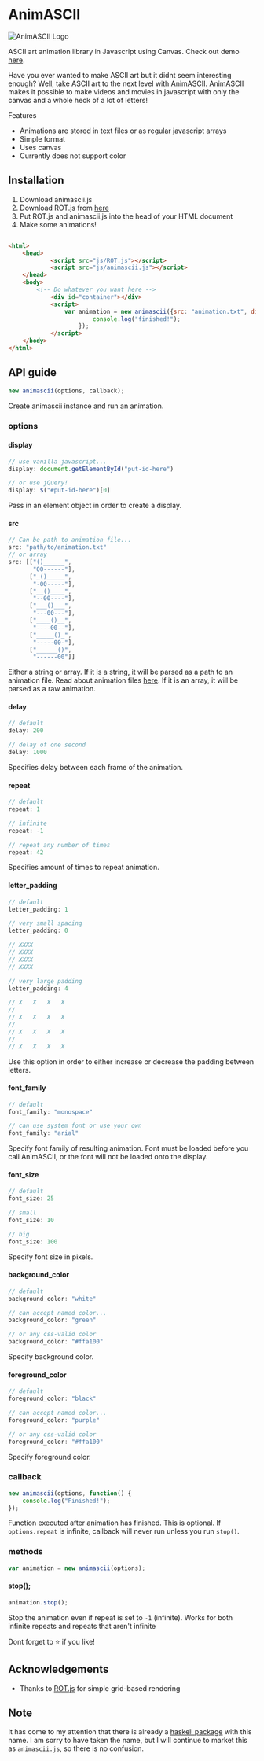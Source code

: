 # AnimASCII

![AnimASCII Logo](AnimASCII.gif)

ASCII art animation library in Javascript using Canvas. Check out demo [here](http://thegreatrambler.com/code-demos/animascii/index.html).

Have you ever wanted to make ASCII art but it didnt seem interesting enough? Well, take ASCII art to the next level with AnimASCII. AnimASCII makes it possible to make videos and movies in javascript with only the canvas and a whole heck of a lot of letters!

Features

 * Animations are stored in text files or as regular javascript arrays
 * Simple format
 * Uses canvas
 * Currently does not support color

## Installation

1. Download animascii.js
2. Download ROT.js from [here](https://github.com/ondras/rot.js/)
2. Put ROT.js and animascii.js into the head of your HTML document
3. Make some animations!

```html

<html>
	<head>
    		<script src="js/ROT.js"></script>
        	<script src="js/animascii.js"></script>
	</head>
	<body>
    	<!-- Do whatever you want here -->
        	<div id="container"></div>
        	<script>
        		var animation = new animascii({src: "animation.txt", display: document.getElementById("container")}, function() {
            			console.log("finished!");
            		});
        	</script>
	</body>
</html>

```

## API guide

```javascript
new animascii(options, callback);
```
Create animascii instance and run an animation.

### options

#### display

```javascript
// use vanilla javascript...
display: document.getElementById("put-id-here")

// or use jQuery!
display: $("#put-id-here")[0]
```
Pass in an element object in order to create a display.

#### src

```javascript
// Can be path to animation file...
src: "path/to/animation.txt"
// or array
src: [["()______",
       "00------"],
      ["_()_____",
       "-00-----"],
      ["__()____",
       "--00----"], 
      ["___()___",
       "---00---"],
      ["____()__",
       "----00--"],
      ["_____()_",
       "-----00-"],
      ["______()",
       "------00"]]
```
Either a string or array. If it is a string, it will be parsed as a path to an animation file. Read about animation files [here](animation_file_format.md). If it is an array, it will be parsed as a raw animation.

#### delay

```javascript
// default
delay: 200

// delay of one second
delay: 1000
```
Specifies delay between each frame of the animation.

#### repeat

```javascript
// default
repeat: 1

// infinite
repeat: -1

// repeat any number of times
repeat: 42
```
Specifies amount of times to repeat animation.

#### letter_padding

```javascript
// default
letter_padding: 1

// very small spacing
letter_padding: 0

// XXXX
// XXXX
// XXXX
// XXXX

// very large padding
letter_padding: 4

// X   X   X   X
//
// X   X   X   X
//
// X   X   X   X
//
// X   X   X   X
```
Use this option in order to either increase or decrease the padding between letters.

#### font_family

```javascript
// default
font_family: "monospace"

// can use system font or use your own
font_family: "arial"
```
Specify font family of resulting animation. Font must be loaded before you call AnimASCII, or the font will not be loaded onto the display.

#### font_size

```javascript
// default
font_size: 25

// small
font_size: 10

// big
font_size: 100
```
Specify font size in pixels.

#### background_color

```javascript
// default
background_color: "white"

// can accept named color...
background_color: "green"

// or any css-valid color
background_color: "#ffa100"
```
Specify background color.

#### foreground_color

```javascript
// default
foreground_color: "black"

// can accept named color...
foreground_color: "purple"

// or any css-valid color
foreground_color: "#ffa100"
```
Specify foreground color.

### callback

```javascript
new animascii(options, function() {
	console.log("Finished!");
});
```
Function executed after animation has finished. This is optional. If `options.repeat` is infinite, callback will never run unless you run `stop()`.

### methods

```javascript
var animation = new animascii(options);
```

#### stop();

```javascript
animation.stop();
```

Stop the animation even if repeat is set to `-1` (infinite). Works for both infinite repeats and repeats that aren't infinite

Dont forget to :star: if you like!

## Acknowledgements

 * Thanks to [ROT.js](https://github.com/ondras/rot.js/) for simple grid-based rendering
 
## Note

It has come to my attention that there is already a [haskell package](http://www.ariis.it/static/articles/animascii/page.html) with this name. I am sorry to have taken the name, but I will continue to market this as `animascii.js`, so there is no confusion.

